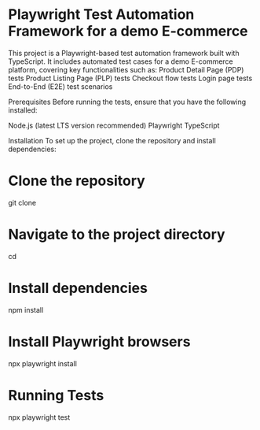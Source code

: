 # Playwright Test Automation Framework for a demo E-commerce 

This project is a Playwright-based test automation framework built with TypeScript. It includes automated test cases for a demo E-commerce platform, covering key functionalities such as:
Product Detail Page (PDP) tests
Product Listing Page (PLP) tests
Checkout flow tests
Login page tests
End-to-End (E2E) test scenarios

Prerequisites
Before running the tests, ensure that you have the following installed:

Node.js (latest LTS version recommended)
Playwright
TypeScript

Installation
To set up the project, clone the repository and install dependencies:
# Clone the repository
git clone <repository-url>

# Navigate to the project directory
cd <project-directory>

# Install dependencies
npm install

# Install Playwright browsers
npx playwright install

# Running Tests
npx playwright test
